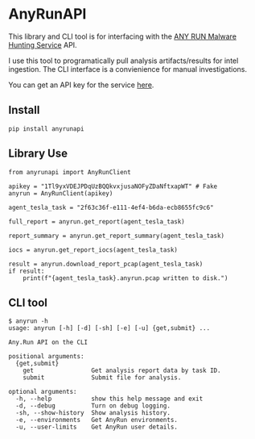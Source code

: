 # AnyRunAPI

This library and CLI tool is for interfacing with the [ANY RUN Malware Hunting Service](https://any.run/) API.

I use this tool to programatically pull analysis artifacts/results for intel ingestion. The CLI interface is a convienience for manual investigations.

You can get an API key for the service [here](https://app.any.run/profile/).

## Install

`pip install anyrunapi`

## Library Use


```python3
from anyrunapi import AnyRunClient

apikey = "1Tl9yxVDEJPDqUzBQQkvxjusaNOFyZDaNftxapWT" # Fake
anyrun = AnyRunClient(apikey)

agent_tesla_task = "2f63c36f-e111-4ef4-b6da-ecb8655fc9c6"

full_report = anyrun.get_report(agent_tesla_task)

report_summary = anyrun.get_report_summary(agent_tesla_task)

iocs = anyrun.get_report_iocs(agent_tesla_task)

result = anyrun.download_report_pcap(agent_tesla_task)
if result:
    print(f"{agent_tesla_task}.anyrun.pcap written to disk.")
```

## CLI tool

```
$ anyrun -h
usage: anyrun [-h] [-d] [-sh] [-e] [-u] {get,submit} ...

Any.Run API on the CLI

positional arguments:
  {get,submit}
    get                Get analysis report data by task ID.
    submit             Submit file for analysis.

optional arguments:
  -h, --help           show this help message and exit
  -d, --debug          Turn on debug logging.
  -sh, --show-history  Show analysis history.
  -e, --environments   Get AnyRun environments.
  -u, --user-limits    Get AnyRun user details.
```